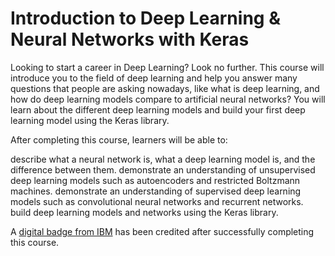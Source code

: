# Introduction to Deep Learning & Neural Networks with Keras
Looking to start a career in Deep Learning? Look no further. This course will introduce you to the field of deep learning and help you answer many questions that people are asking nowadays, like what is deep learning, and how do deep learning models compare to artificial neural networks? You will learn about the different deep learning models and build your first deep learning model using the Keras library.

After completing this course, learners will be able to:

describe what a neural network is, what a deep learning model is, and the difference between them.
demonstrate an understanding of unsupervised deep learning models such as autoencoders and restricted Boltzmann machines.
demonstrate an understanding of supervised deep learning models such as convolutional neural networks and recurrent networks.
build deep learning models and networks using the Keras library.

A [digital badge from IBM](https://www.youracclaim.com/badges/03f340ce-3790-48f2-b43e-1fdb39bd34b9) has been credited after successfully completing this course.
